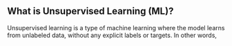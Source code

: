 ## What is Unsupervised Learning (ML)?

Unsupervised learning is a type of machine learning where the model learns from unlabeled data, without any explicit labels or targets. In other words,

